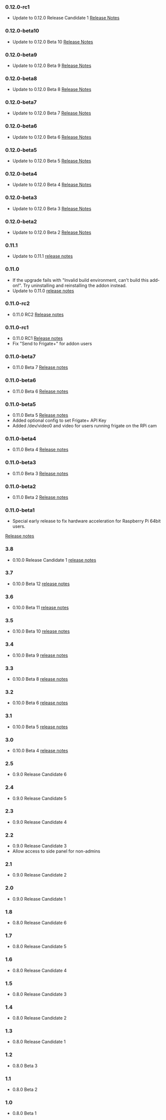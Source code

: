### 0.12.0-rc1

- Update to 0.12.0 Release Candidate 1 [Release Notes](https://github.com/blakeblackshear/frigate/releases/tag/v0.12.0-rc1)

### 0.12.0-beta10

- Update to 0.12.0 Beta 10 [Release Notes](https://github.com/blakeblackshear/frigate/releases/tag/v0.12.0-beta10)

### 0.12.0-beta9

- Update to 0.12.0 Beta 9 [Release Notes](https://github.com/blakeblackshear/frigate/releases/tag/v0.12.0-beta9)

### 0.12.0-beta8

- Update to 0.12.0 Beta 8 [Release Notes](https://github.com/blakeblackshear/frigate/releases/tag/v0.12.0-beta8)

### 0.12.0-beta7

- Update to 0.12.0 Beta 7 [Release Notes](https://github.com/blakeblackshear/frigate/releases/tag/v0.12.0-beta7)

### 0.12.0-beta6

- Update to 0.12.0 Beta 6 [Release Notes](https://github.com/blakeblackshear/frigate/releases/tag/v0.12.0-beta6)

### 0.12.0-beta5

- Update to 0.12.0 Beta 5 [Release Notes](https://github.com/blakeblackshear/frigate/releases/tag/v0.12.0-beta5)

### 0.12.0-beta4

- Update to 0.12.0 Beta 4 [Release Notes](https://github.com/blakeblackshear/frigate/releases/tag/v0.12.0-beta4)

### 0.12.0-beta3

- Update to 0.12.0 Beta 3 [Release Notes](https://github.com/blakeblackshear/frigate/releases/tag/v0.12.0-beta3)

### 0.12.0-beta2

- Update to 0.12.0 Beta 2 [Release Notes](https://github.com/blakeblackshear/frigate/releases/tag/v0.12.0-beta2)

### 0.11.1

- Update to 0.11.1 [release notes](https://github.com/blakeblackshear/frigate/releases/tag/v0.11.1)

### 0.11.0

- If the upgrade fails with "Invalid build environment, can't build this add-on!". Try uninstalling and reinstalling the addon instead.
- Update to 0.11.0 [release notes](https://github.com/blakeblackshear/frigate/releases/tag/v0.11.0)

### 0.11.0-rc2

- 0.11.0 RC2 [Release notes](https://github.com/blakeblackshear/frigate/releases/tag/v0.11.0-rc2)

### 0.11.0-rc1

- 0.11.0 RC1 [Release notes](https://github.com/blakeblackshear/frigate/releases/tag/v0.11.0-rc1)
- Fix "Send to Frigate+" for addon users

### 0.11.0-beta7

- 0.11.0 Beta 7 [Release notes](https://github.com/blakeblackshear/frigate/releases/tag/v0.11.0-beta7)

### 0.11.0-beta6

- 0.11.0 Beta 6 [Release notes](https://github.com/blakeblackshear/frigate/releases/tag/v0.11.0-beta6)

### 0.11.0-beta5

- 0.11.0 Beta 5 [Release notes](https://github.com/blakeblackshear/frigate/releases/tag/v0.11.0-beta5)
- Added optional config to set Frigate+ API Key
- Added /dev/video0 and video for users running frigate on the RPi cam

### 0.11.0-beta4

- 0.11.0 Beta 4 [Release notes](https://github.com/blakeblackshear/frigate/releases/tag/v0.11.0-beta4)

### 0.11.0-beta3

- 0.11.0 Beta 3 [Release notes](https://github.com/blakeblackshear/frigate/releases/tag/v0.11.0-beta3)

### 0.11.0-beta2

- 0.11.0 Beta 2 [Release notes](https://github.com/blakeblackshear/frigate/releases/tag/v0.11.0-beta2)

### 0.11.0-beta1

- Special early release to fix hardware acceleration for Raspberry Pi 64bit users.

[Release notes](https://github.com/blakeblackshear/frigate/releases/tag/v0.11.0-beta1)

### 3.8

- 0.10.0 Release Candidate 1 [release notes](https://github.com/blakeblackshear/frigate/releases/tag/v0.10.0-rc1)

### 3.7

- 0.10.0 Beta 12 [release notes](https://github.com/blakeblackshear/frigate/releases/tag/v0.10.0-beta12)

### 3.6

- 0.10.0 Beta 11 [release notes](https://github.com/blakeblackshear/frigate/releases/tag/v0.10.0-beta11)

### 3.5

- 0.10.0 Beta 10 [release notes](https://github.com/blakeblackshear/frigate/releases/tag/v0.10.0-beta10)

### 3.4

- 0.10.0 Beta 9 [release notes](https://github.com/blakeblackshear/frigate/releases/tag/v0.10.0-beta9)

### 3.3

- 0.10.0 Beta 8 [release notes](https://github.com/blakeblackshear/frigate/releases/tag/v0.10.0-beta8)

### 3.2

- 0.10.0 Beta 6 [release notes](https://github.com/blakeblackshear/frigate/releases/tag/v0.10.0-beta6)

### 3.1

- 0.10.0 Beta 5 [release notes](https://github.com/blakeblackshear/frigate/releases/tag/v0.10.0-beta5)

### 3.0

- 0.10.0 Beta 4 [release notes](https://github.com/blakeblackshear/frigate/releases/tag/v0.10.0-beta4)

### 2.5

- 0.9.0 Release Candidate 6

### 2.4

- 0.9.0 Release Candidate 5

### 2.3

- 0.9.0 Release Candidate 4

### 2.2

- 0.9.0 Release Candidate 3
- Allow access to side panel for non-admins

### 2.1

- 0.9.0 Release Candidate 2

### 2.0

- 0.9.0 Release Candidate 1

### 1.8

- 0.8.0 Release Candidate 6

### 1.7

- 0.8.0 Release Candidate 5

### 1.6

- 0.8.0 Release Candidate 4

### 1.5

- 0.8.0 Release Candidate 3

### 1.4

- 0.8.0 Release Candidate 2

### 1.3

- 0.8.0 Release Candidate 1

### 1.2

- 0.8.0 Beta 3

### 1.1

- 0.8.0 Beta 2

### 1.0

- 0.8.0 Beta 1

